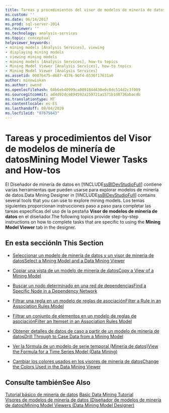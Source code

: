 ```yaml
---
title: Tareas y procedimientos del visor de modelos de minería de datos | Microsoft Docs
ms.custom: ''
ms.date: 06/14/2017
ms.prod: sql-server-2014
ms.reviewer: ''
ms.technology: analysis-services
ms.topic: conceptual
helpviewer_keywords:
- mining models [Analysis Services], viewing
- displaying mining models
- viewing mining models
- mining models [Analysis Services], how-to topics
- Mining Model Viewer [Analysis Services], how-to topics
- Mining Model Viewer [Analysis Services]
ms.assetid: 00076475-d687-4376-90f4-6536f17631a0
author: minewiskan
ms.author: owend
ms.openlocfilehash: 04b6eb40999ca009184d438e0c0dc514d2c3f009
ms.sourcegitcommit: ad4d92dce894592a259721a1571b1d8736abacdb
ms.translationtype: MT
ms.contentlocale: es-ES
ms.lasthandoff: 08/04/2020
ms.locfileid: "87675643"
---
```

# <a name="mining-model-viewer-tasks-and-how-tos"></a><span data-ttu-id="a0eb2-102">Tareas y procedimientos del Visor de modelos de minería de datos</span><span class="sxs-lookup"><span data-stu-id="a0eb2-102">Mining Model Viewer Tasks and How-tos</span></span>
  <span data-ttu-id="a0eb2-103">El Diseñador de minería de datos en [!INCLUDE[ssBIDevStudioFull](../../includes/ssbidevstudiofull-md.md)] contiene varias herramientas que pueden usarse para explorar modelos de minería de datos.</span><span class="sxs-lookup"><span data-stu-id="a0eb2-103">Data Mining Designer in [!INCLUDE[ssBIDevStudioFull](../../includes/ssbidevstudiofull-md.md)] contains several tools that you can use to explore mining models.</span></span> <span data-ttu-id="a0eb2-104">Los temas siguientes proporcionan instrucciones paso a paso para completar las tareas específicas del uso de la pestaña **Visor de modelos de minería de datos** en el diseñador.</span><span class="sxs-lookup"><span data-stu-id="a0eb2-104">The following topics provide step-by-step instructions on how to complete tasks that are specific to using the **Mining Model Viewer** tab in the designer.</span></span>  
  
## <a name="in-this-section"></a><span data-ttu-id="a0eb2-105">En esta sección</span><span class="sxs-lookup"><span data-stu-id="a0eb2-105">In This Section</span></span>  
  
-   [<span data-ttu-id="a0eb2-106">Seleccionar un modelo de minería de datos y un visor de minería de datos</span><span class="sxs-lookup"><span data-stu-id="a0eb2-106">Select a Mining Model and a Data Mining Viewer</span></span>](select-a-mining-model-and-a-data-mining-viewer.md)  
  
-   [<span data-ttu-id="a0eb2-107">Copiar una vista de un modelo de minería de datos</span><span class="sxs-lookup"><span data-stu-id="a0eb2-107">Copy a View of a Mining Model</span></span>](copy-a-view-of-a-mining-model.md)  
  
-   [<span data-ttu-id="a0eb2-108">Buscar un nodo determinado en una red de dependencias</span><span class="sxs-lookup"><span data-stu-id="a0eb2-108">Find a Specific Node in a Dependency Network</span></span>](find-a-specific-node-in-a-dependency-network.md)  
  
-   [<span data-ttu-id="a0eb2-109">Filtrar una regla en un modelo de reglas de asociación</span><span class="sxs-lookup"><span data-stu-id="a0eb2-109">Filter a Rule in an Association Rules Model</span></span>](filter-a-rule-in-an-association-rules-model.md)  
  
-   [<span data-ttu-id="a0eb2-110">Filtrar un conjunto de elementos en un modelo de reglas de asociación</span><span class="sxs-lookup"><span data-stu-id="a0eb2-110">Filter an Itemset in an Association Rules Model</span></span>](filter-an-itemset-in-an-association-rules-model.md)  
  
-   [<span data-ttu-id="a0eb2-111">Obtener detalles de datos de caso a partir de un modelo de minería de datos</span><span class="sxs-lookup"><span data-stu-id="a0eb2-111">Drill Through to Case Data from a Mining Model</span></span>](drill-through-to-case-data-from-a-mining-model.md)  
  
-   [<span data-ttu-id="a0eb2-112">Ver la fórmula de un modelo de serie temporal &#40;Minería de datos&#41;</span><span class="sxs-lookup"><span data-stu-id="a0eb2-112">View the Formula for a Time Series Model &#40;Data Mining&#41;</span></span>](view-the-formula-for-a-time-series-model-data-mining.md)  
  
-   [<span data-ttu-id="a0eb2-113">Cambiar los colores usados en los visores de minería de datos</span><span class="sxs-lookup"><span data-stu-id="a0eb2-113">Change the Colors Used in the Data Mining Viewer</span></span>](change-the-colors-used-in-the-data-mining-viewer.md)  
  
## <a name="see-also"></a><span data-ttu-id="a0eb2-114">Consulte también</span><span class="sxs-lookup"><span data-stu-id="a0eb2-114">See Also</span></span>  
 <span data-ttu-id="a0eb2-115">[Tutorial básico de minería de datos](../../tutorials/basic-data-mining-tutorial.md) </span><span class="sxs-lookup"><span data-stu-id="a0eb2-115">[Basic Data Mining Tutorial](../../tutorials/basic-data-mining-tutorial.md) </span></span>  
 [<span data-ttu-id="a0eb2-116">Visores de modelos de minería de datos &#40;Diseñador de modelos de minería de datos&#41;</span><span class="sxs-lookup"><span data-stu-id="a0eb2-116">Mining Model Viewers &#40;Data Mining Model Designer&#41;</span></span>](../mining-model-viewers-data-mining-model-designer.md)  
  
  

